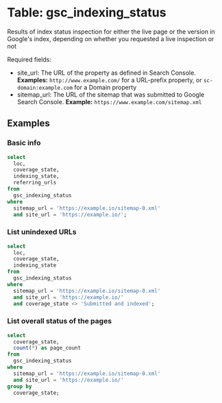 # Table: gsc_indexing_status

Results of index status inspection for either the live page or the version in Google's index, depending on whether you requested a live inspection or not

Required fields:
  - site_url: The URL of the property as defined in Search Console. **Examples:** `http://www.example.com/` for a URL-prefix property, or `sc-domain:example.com` for a Domain property
  - sitemap_url: The URL of the sitemap that was submitted to Google Search Console. **Example:** `https://www.example.com/sitemap.xml`

## Examples

### Basic info

```sql
select
  loc,
  coverage_state,
  indexing_state,
  referring_urls
from
  gsc_indexing_status
where
  sitemap_url = 'https://example.io/sitemap-0.xml' 
  and site_url = 'https://example.io/';
```

### List unindexed URLs

```sql
select
  loc,
  coverage_state,
  indexing_state
from
  gsc_indexing_status
where
  sitemap_url = 'https://example.io/sitemap-0.xml' 
  and site_url = 'https://example.io/'
  and coverage_state <> 'Submitted and indexed';
```

### List overall status of the pages

```sql
select
  coverage_state,
  count(*) as page_count
from
  gsc_indexing_status
where
  sitemap_url = 'https://example.io/sitemap-0.xml' 
  and site_url = 'https://example.io/'
group by
  coverage_state;
```